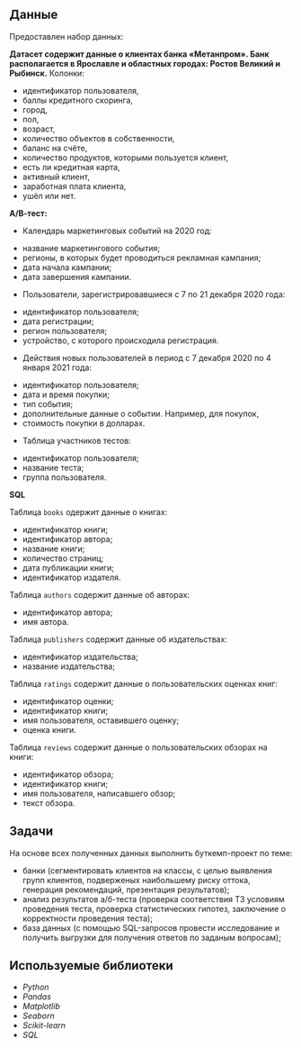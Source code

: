 ## Данные
 Предоставлен набор данных:

**Датасет содержит данные о клиентах банка «Метанпром». Банк располагается в Ярославле и областных городах: Ростов Великий и Рыбинск.**
Колонки:
- идентификатор пользователя,
- баллы кредитного скоринга,
- город,
- пол,
- возраст,
- количество объектов в собственности,
- баланс на счёте,
- количество продуктов, которыми пользуется клиент,
- есть ли кредитная карта,
- активный клиент,
- заработная плата клиента,
- ушёл или нет.

**А/В-тест:**

* Календарь маркетинговых событий на 2020 год:
- название маркетингового события;
- регионы, в которых будет проводиться рекламная кампания;
- дата начала кампании;
- дата завершения кампании.

* Пользователи, зарегистрировавшиеся с 7 по 21 декабря 2020 года:
- идентификатор пользователя;
- дата регистрации;
- регион пользователя;
- устройство, с которого происходила регистрация.

* Действия новых пользователей в период с 7 декабря 2020 по 4 января 2021 года:
- идентификатор пользователя;
- дата и время покупки;
- тип события;
- дополнительные данные о событии. Например, для покупок, 
- стоимость покупки в долларах.

* Таблица участников тестов:
- идентификатор пользователя;
- название теста;
- группа пользователя.

**SQL**

Таблица `books` одержит данные о книгах:
- идентификатор книги;
- идентификатор автора;
- название книги;
- количество страниц;
- дата публикации книги;
- идентификатор издателя.

Таблица `authors` содержит данные об авторах:
- идентификатор автора;
- имя автора.

Таблица `publishers` содержит данные об издательствах:
- идентификатор издательства;
- название издательства;


Таблица `ratings` содержит данные о пользовательских оценках книг:
- идентификатор оценки;
- идентификатор книги;
- имя пользователя, оставившего оценку;
- оценка книги.

Таблица `reviews` содержит данные о пользовательских обзорах на книги:
- идентификатор обзора;
- идентификатор книги;
- имя пользователя, написавшего обзор;
- текст обзора.

## Задачи

На основе всех полученных данных  выполнить буткемп-проект по теме:
- банки (сегментировать клиентов на классы, с целью выявления групп клиентов, подверженых наибольшему риску оттока, генерация рекомендаций, презентация результатов);
- анализ результатов а/б-теста (проверка соответствия ТЗ условиям проведения теста, проверка статистических гипотез, заключение о корректности проведения теста);
- база данных (с помощью SQL-запросов провести исследование и получить выгрузки для получения ответов по заданым вопросам);


## Используемые библиотеки

* *Python*
* *Pandas*
* *Matplotlib*
* *Seaborn*
* *Scikit-learn*
* *SQL*